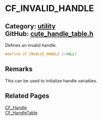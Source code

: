[//]: # (This file is automatically generated by Cute Framework's docs parser.)
[//]: # (Do not edit this file by hand!)
[//]: # (See: https://github.com/RandyGaul/cute_framework/blob/master/samples/docs_parser.cpp)
[](../header.md ':include')

# CF_INVALID_HANDLE

Category: [utility](/api_reference?id=utility)  
GitHub: [cute_handle_table.h](https://github.com/RandyGaul/cute_framework/blob/master/include/cute_handle_table.h)  
---

Defines an invalid handle.

```cpp
#define CF_INVALID_HANDLE (~0ULL)
```

## Remarks

This can be used to initialize handle variables.

## Related Pages

[CF_Handle](/utility/cf_handle.md)  
[CF_HandleTable](/utility/cf_handletable.md)  
